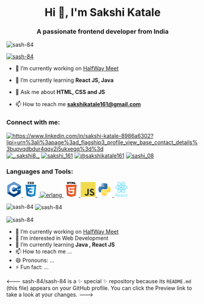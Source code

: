 <h1 align="center">Hi 👋, I'm Sakshi Katale</h1>
<h3 align="center">A passionate frontend developer from India</h3>

<p align="left"> <img src="https://komarev.com/ghpvc/?username=sash-84&label=Profile%20views&color=0e75b6&style=flat" alt="sash-84" /> </p>

<p align="left"> <a href="https://github.com/ryo-ma/github-profile-trophy"><img src="https://github-profile-trophy.vercel.app/?username=sash-84" alt="sash-84" /></a> </p>

- 🔭 I’m currently working on [HalfWay Meet](https://github.com/TanyyshaJ/PBL-Halfway.git)

- 🌱 I’m currently learning **React JS, Java**

- 💬 Ask me about **HTML, CSS and JS**

- 📫 How to reach me **sakshikatale161@gmail.com**

<h3 align="left">Connect with me:</h3>
<p align="left">
<a href="https://linkedin.com/in/https://www.linkedin.com/in/sakshi-katale-8986a6302?lipi=urn%3ali%3apage%3ad_flagship3_profile_view_base_contact_details%3bupvqdbdur4qqv2i5ukxeqq%3d%3d" target="blank"><img align="center" src="https://raw.githubusercontent.com/rahuldkjain/github-profile-readme-generator/master/src/images/icons/Social/linked-in-alt.svg" alt="https://www.linkedin.com/in/sakshi-katale-8986a6302?lipi=urn%3ali%3apage%3ad_flagship3_profile_view_base_contact_details%3bupvqdbdur4qqv2i5ukxeqq%3d%3d" height="30" width="40" /></a>
<a href="https://instagram.com/_.sakshi8._" target="blank"><img align="center" src="https://raw.githubusercontent.com/rahuldkjain/github-profile-readme-generator/master/src/images/icons/Social/instagram.svg" alt="_.sakshi8._" height="30" width="40" /></a>
<a href="https://www.codechef.com/users/sakshi_161" target="blank"><img align="center" src="https://cdn.jsdelivr.net/npm/simple-icons@3.1.0/icons/codechef.svg" alt="sakshi_161" height="30" width="40" /></a>
<a href="https://www.hackerrank.com/@sakshikatale161" target="blank"><img align="center" src="https://raw.githubusercontent.com/rahuldkjain/github-profile-readme-generator/master/src/images/icons/Social/hackerrank.svg" alt="@sakshikatale161" height="30" width="40" /></a>
<a href="https://www.leetcode.com/sashi_08" target="blank"><img align="center" src="https://raw.githubusercontent.com/rahuldkjain/github-profile-readme-generator/master/src/images/icons/Social/leet-code.svg" alt="sashi_08" height="30" width="40" /></a>
</p>

<h3 align="left">Languages and Tools:</h3>
<p align="left"> <a href="https://www.w3schools.com/cpp/" target="_blank" rel="noreferrer"> <img src="https://raw.githubusercontent.com/devicons/devicon/master/icons/cplusplus/cplusplus-original.svg" alt="cplusplus" width="40" height="40"/> </a> <a href="https://www.w3schools.com/css/" target="_blank" rel="noreferrer"> <img src="https://raw.githubusercontent.com/devicons/devicon/master/icons/css3/css3-original-wordmark.svg" alt="css3" width="40" height="40"/> </a> <a href="https://www.erlang.org/" target="_blank" rel="noreferrer"> <img src="https://www.vectorlogo.zone/logos/erlang/erlang-official.svg" alt="erlang" width="40" height="40"/> </a> <a href="https://www.w3.org/html/" target="_blank" rel="noreferrer"> <img src="https://raw.githubusercontent.com/devicons/devicon/master/icons/html5/html5-original-wordmark.svg" alt="html5" width="40" height="40"/> </a> <a href="https://developer.mozilla.org/en-US/docs/Web/JavaScript" target="_blank" rel="noreferrer"> <img src="https://raw.githubusercontent.com/devicons/devicon/master/icons/javascript/javascript-original.svg" alt="javascript" width="40" height="40"/> </a> <a href="https://www.python.org" target="_blank" rel="noreferrer"> <img src="https://raw.githubusercontent.com/devicons/devicon/master/icons/python/python-original.svg" alt="python" width="40" height="40"/> </a> <a href="https://reactjs.org/" target="_blank" rel="noreferrer"> <img src="https://raw.githubusercontent.com/devicons/devicon/master/icons/react/react-original-wordmark.svg" alt="react" width="40" height="40"/> </a> </p>

<p><img align="left" src="https://github-readme-stats.vercel.app/api/top-langs?username=sash-84&show_icons=true&locale=en&layout=compact" alt="sash-84" /></p>

<p>&nbsp;<img align="center" src="https://github-readme-stats.vercel.app/api?username=sash-84&show_icons=true&locale=en" alt="sash-84" /></p>

<p><img align="center" src="https://github-readme-streak-stats.herokuapp.com/?user=sash-84&" alt="sash-84" /></p>


- 🔭 I’m currently working on [HalfWay Meet](https://github.com/TanyyshaJ/PBL-Halfway.git)
- 👀 I’m interested in Web Development
- 🌱 I’m currently learning **Java , React JS**
- 📫 How to reach me ...
- 😄 Pronouns: ...
- ⚡ Fun fact: ...

<---
sash-84/sash-84 is a ✨ special ✨ repository because its `README.md` (this file) appears on your GitHub profile.
You can click the Preview link to take a look at your changes.
--->
